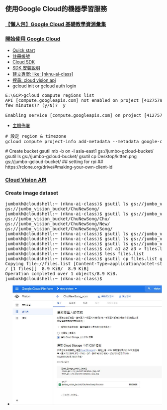 ## 使用Google Cloud的機器學習服務
### [【懶人包】Google Cloud 基礎教學資源彙集](https://ikala.cloud/google-cloud-products-quick-start/)
### [開始使用 Google Cloud](https://cloud.google.com/docs?authuser=1)
* [Quick start](https://cloud.google.com/storage/docs/quickstart-gsutil?hl=zh-tw)
* [註冊帳號](https://cloud.google.com/)
* [Cloud SDK](https://cloud.google.com/sdk/?&_ga=2.46617319.-1772323265.1635597182#download)
* [SDK 安裝說明](https://cloud.google.com/sdk/docs/install)
* [建立專案: like: [nknu-ai-class]](https://console.cloud.google.com/projectcreate)
* [搜尋: cloud vision api](https://console.cloud.google.com/marketplace/product/google/vision.googleapis.com?q=search&referrer=search&authuser=1&project=nknu-ai-class)
* gcloud init or gcloud auth login
<pre>
E:\GCP>gcloud compute regions list
API [compute.googleapis.com] not enabled on project [41275790770]. Would you like to enable and retry (this will take a
few minutes)? (y/N)?  y

Enabling service [compute.googleapis.com] on project [41275790770]...
</pre>
* [主機佈署](https://robarter.pixnet.net/blog/post/223284367-%5Bgcp%5Dgoogle%E9%9B%B2%E7%AB%AF%E6%9E%B6%E7%AB%99%282.1%29---%E9%81%B8%E6%93%87%E5%90%88%E9%81%A9%E7%9A%84%E9%83%A8%E5%B1%AC%E4%BD%8D%E7%BD%AE)
<pre>
# 設定 region & timezone
gcloud compute project-info add-metadata --metadata google-compute-default-region=asia-east1,google-compute-default-zone=asia-east1
</pre
### [使用 Google Storage](https://cloud.google.com/storage/docs/quickstart-gsutil?hl=zh-tw)
<pre>
# Create bucket
gsutil mb -b on -l asia-east1 gs://jumbo-gcloud-bucket/
gsutil ls gs://jumbo-gcloud-bucket/
gsutil cp Desktop/kitten.png gs://jumbo-gcloud-bucket/
## setting for rpi
## https://rclone.org/drive/#making-your-own-client-id
</pre>
### [Cloud Vision API](https://github.com/jumbokh/gcp_class/tree/master/VISION)
### Create image dataset
<pre>
jumbokh@cloudshell:~ (nknu-ai-class)$ gsutil ls gs://jumbo_vision_bucket
gs://jumbo_vision_bucket/ChuNewSong/
jumbokh@cloudshell:~ (nknu-ai-class)$ gsutil ls gs://jumbo_vision_bucket/ChuNewSong
gs://jumbo_vision_bucket/ChuNewSong/Chu/
gs://jumbo_vision_bucket/ChuNewSong/New/
gs://jumbo_vision_bucket/ChuNewSong/Song/
jumbokh@cloudshell:~ (nknu-ai-class)$ gsutil ls gs://jumbo_vision_bucket/ChuNewSong/Chu > a1
jumbokh@cloudshell:~ (nknu-ai-class)$ gsutil ls gs://jumbo_vision_bucket/ChuNewSong/New > a2
jumbokh@cloudshell:~ (nknu-ai-class)$ gsutil ls gs://jumbo_vision_bucket/ChuNewSong/Song > a3
jumbokh@cloudshell:~ (nknu-ai-class)$ cat a1 a2 a3 > files.list
jumbokh@cloudshell:~ (nknu-ai-class)$ less files.list
jumbokh@cloudshell:~ (nknu-ai-class)$ gsutil cp files.list gs://jumbo_vision_bucket/ChuNewSong
Copying file://files.list [Content-Type=application/octet-stream]...
/ [1 files][  8.9 KiB/  8.9 KiB]
Operation completed over 1 objects/8.9 KiB.
jumbokh@cloudshell:~ (nknu-ai-class)$
</pre>
* ![create dataset](https://github.com/jumbokh/nknu-class/blob/main/docs/vision_dataset.JPG)
